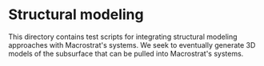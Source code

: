 # Structural modeling

This directory contains test scripts for integrating structural
modeling approaches with Macrostrat's systems. We seek to eventually
generate 3D models of the subsurface that can be pulled into Macrostrat's
systems.
